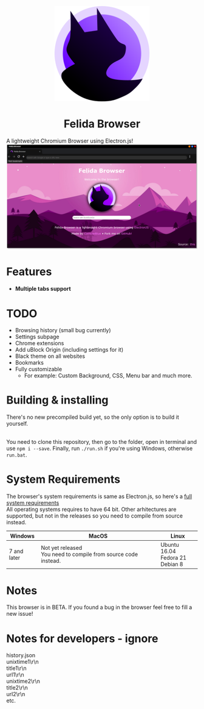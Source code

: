 <p align="center"><img width="250" height="250" src="./assets/icon.png" alt="Felida icon"></p>
<h1 align="center">Felida Browser</h1>
A lightweight Chromium Browser using Electron.js!<br>
<img src="./assets/screenshot.png" alt="Felida icon">

# Features

  - #### Multiple tabs support

# TODO
  - Browsing history (small bug currently)
  - Settings subpage
  - Chrome extensions
  - Add uBlock Origin (including settings for it)
  - Black theme on all websites
  - Bookmarks
  - Fully customizable
    - For example: Custom Background, CSS, Menu bar and much more.

# Building & installing
There's no new precompiled build yet, so the only option is to build it yourself.<br><br>

You need to clone this repository, then go to the folder, open in terminal and use `npm i --save`. Finally, run `./run.sh` if you're using Windows, otherwise `run.bat`.
# System Requirements

The browser's system requirements is same as Electron.js, so here's a [full system requirements](https://stackoverflow.com/questions/36306450/what-is-minimum-system-requirements-to-run-electron-apps)<br>
All operating systems requires to have 64 bit. Other arhitectures are supported, but not in the releases so you need to compile from source instead.

| Windows | MacOS | Linux |
| --- | --- | --- |
| 7 and later | Not yet released<br>You need to compile from source code instead. | Ubuntu 16.04<br>Fedora 21<br>Debian 8 |

# Notes

This browser is in BETA. If you found a bug in the browser feel free to fill a new issue! 

# Notes for developers - ignore
history.json<br>
unixtime1\r\n<br>
title1\r\n<br>
url1\r\n<br>
unixtime2\r\n<br>
title2\r\n<br>
url2\r\n<br>
etc.<br>


